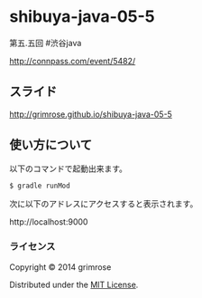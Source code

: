 shibuya-java-05-5
====================

第五.五回 #渋谷java

http://connpass.com/event/5482/


## スライド

http://grimrose.github.io/shibuya-java-05-5


## 使い方について

以下のコマンドで起動出来ます。

`$ gradle runMod`

次に以下のアドレスにアクセスすると表示されます。

http://localhost:9000


### ライセンス

Copyright &copy; 2014 grimrose

Distributed under the [MIT License][mit].

[MIT]: http://www.opensource.org/licenses/mit-license.php
